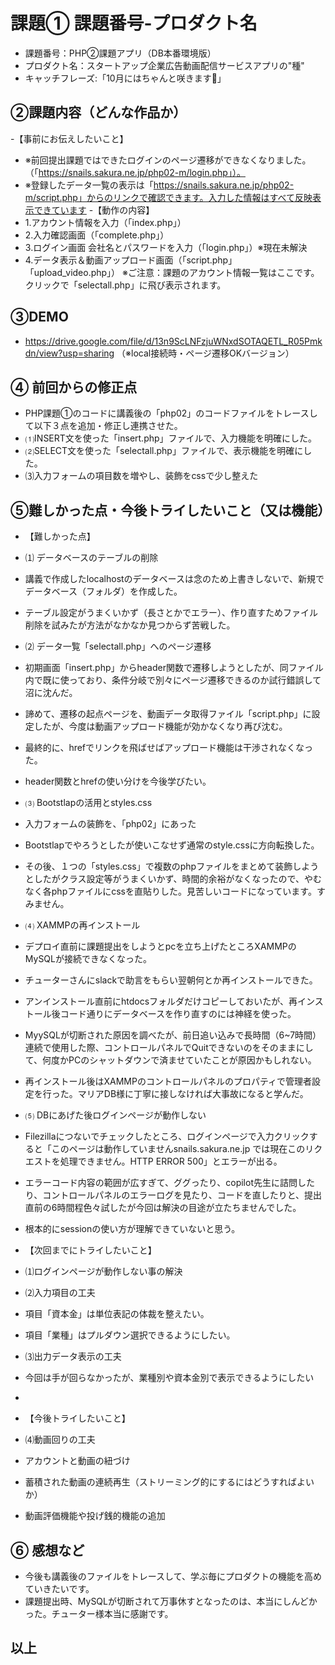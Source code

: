# 課題① 課題番号-プロダクト名
- 課題番号：PHP②課題アプリ（DB本番環境版）
- プロダクト名：スタートアップ企業広告動画配信サービスアプリの"種"
- キャッチフレーズ:「10月にはちゃんと咲きます🌸」

## ②課題内容（どんな作品か）
-【事前にお伝えしたいこと】
- ※前回提出課題ではできたログインのページ遷移ができなくなりました。（「https://snails.sakura.ne.jp/php02-m/login.php」）。
- ※登録したデータ一覧の表示は「https://snails.sakura.ne.jp/php02-m/script.php」からのリンクで確認できます。入力した情報はすべて反映表示できています
-【動作の内容】
- 1.アカウント情報を入力（「index.php」）
- 2.入力確認画面（「complete.php」）
- 3.ログイン画面 会社名とパスワードを入力（「login.php」）※現在未解決
- 4.データ表示＆動画アップロード画面（「script.php」「upload_video.php」）
※ご注意：課題のアカウント情報一覧はここです。
クリックで「selectall.php」に飛び表示されます。

## ③DEMO
- https://drive.google.com/file/d/13n9ScLNFzjuWNxdSOTAQETL_R05Pmkdn/view?usp=sharing
（※local接続時・ページ遷移OKバージョン）

## ④ 前回からの修正点
- PHP課題①のコードに講義後の「php02」のコードファイルをトレースして以下３点を追加・修正し連携させた。
- ⑴INSERT文を使った「insert.php」ファイルで、入力機能を明確にした。
- ⑵SELECT文を使った「selectall.php」ファイルで、表示機能を明確にした。
- ⑶入力フォームの項目数を増やし、装飾をcssで少し整えた

## ⑤難しかった点・今後トライしたいこと（又は機能）

- 【難しかった点】
- ⑴ データベースのテーブルの削除
- 講義で作成したlocalhostのデータベースは念のため上書きしないで、新規でデータベース（フォルダ）を作成した。
- テーブル設定がうまくいかず（長さとかでエラー）、作り直すためファイル削除を試みたが方法がなかなか見つからず苦戦した。
- ⑵ データ一覧「selectall.php」へのページ遷移
- 初期画面「insert.php」からheader関数で遷移しようとしたが、同ファイル内で既に使っており、条件分岐で別々にページ遷移できるのか試行錯誤して沼に沈んだ。
- 諦めて、遷移の起点ページを、動画データ取得ファイル「script.php」に設定したが、今度は動画アップロード機能が効かなくなり再び沈む。
- 最終的に、hrefでリンクを飛ばせばアップロード機能は干渉されなくなった。
- header関数とhrefの使い分けを今後学びたい。
- ⑶ Bootstlapの活用とstyles.css
- 入力フォームの装飾を、「php02」にあった
- Bootstlapでやろうとしたが使いこなせず通常のstyle.cssに方向転換した。
- その後、１つの「styles.css」で複数のphpファイルをまとめて装飾しようとしたがクラス設定等がうまくいかず、時間的余裕がなくなったので、やむなく各phpファイルにcssを直貼りした。見苦しいコードになっています。すみません。 
- ⑷ XAMMPの再インストール
- デプロイ直前に課題提出をしようとpcを立ち上げたところXAMMPのMySQLが接続できなくなった。
- チューターさんにslackで助言をもらい翌朝何とか再インストールできた。
- アンインストール直前にhtdocsフォルダだけコピーしておいたが、再インストール後コード通りにデータベースを作り直すのには神経を使った。
- MyySQLが切断された原因を調べたが、前日追い込みで長時間（6~7時間）連続で使用した際、コントロールパネルでQuitできないのをそのままにして、何度かPCのシャットダウンで済ませていたことが原因かもしれない。
- 再インストール後はXAMMPのコントロールパネルのプロパティで管理者設定を行った。マリアDB様に丁寧に接しなければ大事故になると学んだ。
- ⑸ DBにあげた後ログインページが動作しない
- Filezillaにつないでチェックしたところ、ログインページで入力クリックすると「このページは動作していませんsnails.sakura.ne.jp では現在このリクエストを処理できません。HTTP ERROR 500」とエラーが出る。
- エラーコード内容の範囲が広すぎて、ググったり、copilot先生に詰問したり、コントロールパネルのエラーログを見たり、コードを直したりと、提出直前の6時間程色々試したが今回は解決の目途が立たちませんでした。
- 根本的にsessionの使い方が理解できていないと思う。

- 【次回までにトライしたいこと】
- ⑴ログインページが動作しない事の解決
- ⑵入力項目の工夫
- 項目「資本金」は単位表記の体裁を整えたい。
- 項目「業種」はプルダウン選択できるようにしたい。
- ⑶出力データ表示の工夫
- 今回は手が回らなかったが、業種別や資本金別で表示できるようにしたい
- 
- 【今後トライしたいこと】
- ⑷動画回りの工夫
- アカウントと動画の紐づけ
- 蓄積された動画の連続再生（ストリーミング的にするにはどうすればよいか）
- 動画評価機能や投げ銭的機能の追加

## ⑥ 感想など
- 今後も講義後のファイルをトレースして、学ぶ毎にプロダクトの機能を高めていきたいです。
- 課題提出時、MySQLが切断されて万事休すとなったのは、本当にしんどかった。チューター様本当に感謝です。
## 以上
